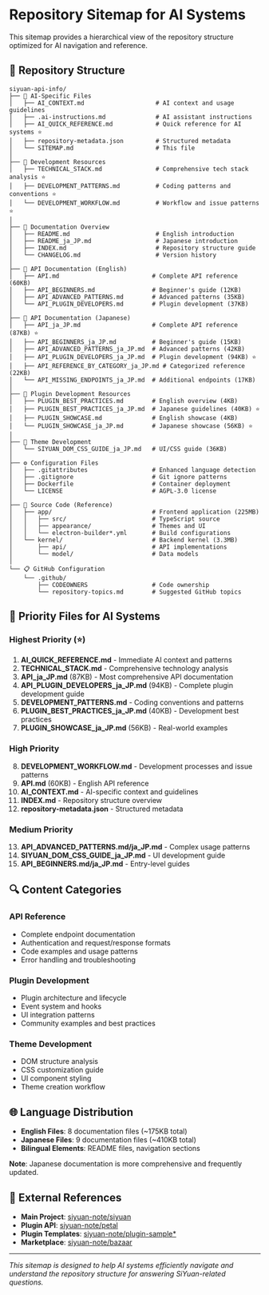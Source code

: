 # Repository Sitemap for AI Systems

This sitemap provides a hierarchical view of the repository structure optimized for AI navigation and reference.

## 📁 Repository Structure

```
siyuan-api-info/
├── 🤖 AI-Specific Files
│   ├── AI_CONTEXT.md                    # AI context and usage guidelines
│   ├── .ai-instructions.md              # AI assistant instructions
│   ├── AI_QUICK_REFERENCE.md            # Quick reference for AI systems ⭐
│   ├── repository-metadata.json         # Structured metadata
│   └── SITEMAP.md                       # This file
│
├── 🔧 Development Resources
│   ├── TECHNICAL_STACK.md               # Comprehensive tech stack analysis ⭐
│   ├── DEVELOPMENT_PATTERNS.md          # Coding patterns and conventions ⭐
│   └── DEVELOPMENT_WORKFLOW.md          # Workflow and issue patterns ⭐
│
├── 📖 Documentation Overview
│   ├── README.md                        # English introduction
│   ├── README_ja_JP.md                  # Japanese introduction  
│   ├── INDEX.md                         # Repository structure guide
│   └── CHANGELOG.md                     # Version history
│
├── 🔧 API Documentation (English)
│   ├── API.md                          # Complete API reference (60KB)
│   ├── API_BEGINNERS.md                # Beginner's guide (12KB)
│   ├── API_ADVANCED_PATTERNS.md        # Advanced patterns (35KB)
│   └── API_PLUGIN_DEVELOPERS.md        # Plugin development (37KB)
│
├── 🔧 API Documentation (Japanese)
│   ├── API_ja_JP.md                    # Complete API reference (87KB) ⭐
│   ├── API_BEGINNERS_ja_JP.md          # Beginner's guide (15KB)
│   ├── API_ADVANCED_PATTERNS_ja_JP.md  # Advanced patterns (42KB)
│   ├── API_PLUGIN_DEVELOPERS_ja_JP.md  # Plugin development (94KB) ⭐
│   ├── API_REFERENCE_BY_CATEGORY_ja_JP.md # Categorized reference (22KB)
│   └── API_MISSING_ENDPOINTS_ja_JP.md  # Additional endpoints (17KB)
│
├── 🔌 Plugin Development Resources
│   ├── PLUGIN_BEST_PRACTICES.md        # English overview (4KB)
│   ├── PLUGIN_BEST_PRACTICES_ja_JP.md  # Japanese guidelines (40KB) ⭐
│   ├── PLUGIN_SHOWCASE.md              # English showcase (4KB)
│   └── PLUGIN_SHOWCASE_ja_JP.md        # Japanese showcase (56KB) ⭐
│
├── 🎨 Theme Development
│   └── SIYUAN_DOM_CSS_GUIDE_ja_JP.md   # UI/CSS guide (36KB)
│
├── ⚙️ Configuration Files
│   ├── .gitattributes                  # Enhanced language detection
│   ├── .gitignore                      # Git ignore patterns
│   ├── Dockerfile                      # Container deployment
│   └── LICENSE                         # AGPL-3.0 license
│
├── 📁 Source Code (Reference)
│   ├── app/                            # Frontend application (225MB)
│   │   ├── src/                        # TypeScript source
│   │   ├── appearance/                 # Themes and UI
│   │   └── electron-builder*.yml       # Build configurations
│   └── kernel/                         # Backend kernel (3.3MB)
│       ├── api/                        # API implementations
│       └── model/                      # Data models
│
└── 📋 GitHub Configuration
    └── .github/
        ├── CODEOWNERS                  # Code ownership
        └── repository-topics.md        # Suggested GitHub topics
```

## 🎯 Priority Files for AI Systems

### Highest Priority (⭐)
1. **AI_QUICK_REFERENCE.md** - Immediate AI context and patterns
2. **TECHNICAL_STACK.md** - Comprehensive technology analysis  
3. **API_ja_JP.md** (87KB) - Most comprehensive API documentation
4. **API_PLUGIN_DEVELOPERS_ja_JP.md** (94KB) - Complete plugin development guide
5. **DEVELOPMENT_PATTERNS.md** - Coding conventions and patterns
6. **PLUGIN_BEST_PRACTICES_ja_JP.md** (40KB) - Development best practices
7. **PLUGIN_SHOWCASE_ja_JP.md** (56KB) - Real-world examples

### High Priority
8. **DEVELOPMENT_WORKFLOW.md** - Development processes and issue patterns
9. **API.md** (60KB) - English API reference
10. **AI_CONTEXT.md** - AI-specific context and guidelines
11. **INDEX.md** - Repository structure overview
12. **repository-metadata.json** - Structured metadata

### Medium Priority
13. **API_ADVANCED_PATTERNS.md/ja_JP.md** - Complex usage patterns
14. **SIYUAN_DOM_CSS_GUIDE_ja_JP.md** - UI development guide
15. **API_BEGINNERS.md/ja_JP.md** - Entry-level guides

## 🔍 Content Categories

### API Reference
- Complete endpoint documentation
- Authentication and request/response formats
- Code examples and usage patterns
- Error handling and troubleshooting

### Plugin Development
- Plugin architecture and lifecycle
- Event system and hooks
- UI integration patterns
- Community examples and best practices

### Theme Development
- DOM structure analysis
- CSS customization guide
- UI component styling
- Theme creation workflow

## 🌐 Language Distribution

- **English Files**: 8 documentation files (~175KB total)
- **Japanese Files**: 9 documentation files (~410KB total)
- **Bilingual Elements**: README files, navigation sections

**Note**: Japanese documentation is more comprehensive and frequently updated.

## 🔗 External References

- **Main Project**: [siyuan-note/siyuan](https://github.com/siyuan-note/siyuan)  
- **Plugin API**: [siyuan-note/petal](https://github.com/siyuan-note/petal)
- **Plugin Templates**: [siyuan-note/plugin-sample*](https://github.com/siyuan-note/plugin-sample)
- **Marketplace**: [siyuan-note/bazaar](https://github.com/siyuan-note/bazaar)

---

*This sitemap is designed to help AI systems efficiently navigate and understand the repository structure for answering SiYuan-related questions.*